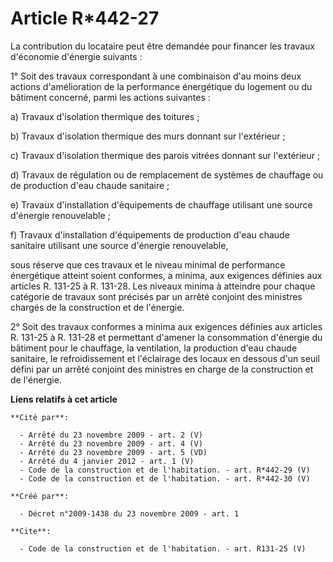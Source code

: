 # Article R*442-27

La contribution du locataire peut être demandée pour financer les travaux d'économie d'énergie suivants : 

1° Soit des travaux correspondant à une combinaison d'au moins deux actions d'amélioration de la performance énergétique du
logement ou du bâtiment concerné, parmi les actions suivantes : 

a) Travaux d'isolation thermique des toitures ; 

b) Travaux d'isolation thermique des murs donnant sur l'extérieur ; 

c) Travaux d'isolation thermique des parois vitrées donnant sur l'extérieur ; 

d) Travaux de régulation ou de remplacement de systèmes de chauffage ou de production d'eau chaude sanitaire ; 

e) Travaux d'installation d'équipements de chauffage utilisant une source d'énergie renouvelable ; 

f) Travaux d'installation d'équipements de production d'eau chaude sanitaire utilisant une source d'énergie renouvelable, 

sous réserve que ces travaux et le niveau minimal de performance énergétique atteint soient conformes, a minima, aux
exigences définies aux articles R. 131-25 à R. 131-28. Les niveaux minima à atteindre pour chaque catégorie de travaux sont
précisés par un arrêté conjoint des ministres chargés de la construction et de l'énergie. 

2° Soit des travaux conformes a minima aux exigences définies aux articles R. 131-25 à R. 131-28 et permettant d'amener la
consommation d'énergie du bâtiment pour le chauffage, la ventilation, la production d'eau chaude sanitaire, le
refroidissement et l'éclairage des locaux en dessous d'un seuil défini par un arrêté conjoint des ministres en charge de la
construction et de l'énergie.

**Liens relatifs à cet article**

	**Cité par**:

	  - Arrêté du 23 novembre 2009 - art. 2 (V)
	  - Arrêté du 23 novembre 2009 - art. 4 (V)
	  - Arrêté du 23 novembre 2009 - art. 5 (VD)
	  - Arrêté du 4 janvier 2012 - art. 1 (V)
	  - Code de la construction et de l'habitation. - art. R*442-29 (V)
	  - Code de la construction et de l'habitation. - art. R*442-30 (V)

	**Créé par**:

	  - Décret n°2009-1438 du 23 novembre 2009 - art. 1

	**Cite**:

	  - Code de la construction et de l'habitation. - art. R131-25 (V)
